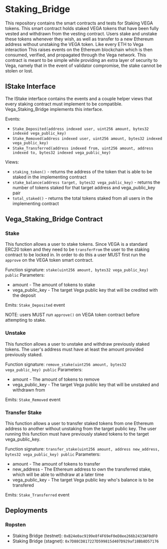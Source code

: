 # Staking_Bridge

This repository contains the smart contracts and tests for Staking VEGA tokens. This smart contract holds staked VEGA tokens that have been fully vested and withdrawn from the vesting contract. Users stake and unstake these tokens whenever they wish, as well as transfer to a new Ethereum address without unstaking the VEGA token. Like every ETH to Vega interaction This raises events on the Ethereum blockchain which is then consumed, verified, and propagated through the Vega network. This contract is meant to be simple while providing an extra layer of security to Vega, namely that in the event of validator compromise, the stake cannot be stolen or lost.

## IStake Interface
The IStake interface contains the events and a couple helper views that every staking contract must implement to be compatible.
Vega_Staking_Bridge implements this interface.

Events:
* `Stake_Deposited(address indexed user, uint256 amount, bytes32 indexed vega_public_key)`
* `Stake_Removed(address indexed user, uint256 amount, bytes32 indexed vega_public_key)`
* `Stake_Transferred(address indexed from, uint256 amount, address indexed to, bytes32 indexed vega_public_key)`

Views:
* `staking_token()` - returns the address of the token that is able to be staked in the implementing contract
* `stake_balance(address target, bytes32 vega_public_key)` - returns the number of tokens staked for that target address and vega_public_key pair
* `total_staked()` - returns the total tokens staked from all users in the implementing contract

## Vega_Staking_Bridge Contract
### Stake
This function allows a user to stake tokens. Since VEGA is a standard ERC20 token and they need to be `transferFrom` the user to the staking contract to be locked in. In order to do this a user MUST first run the `approve` on the VEGA token smart contract.

Function signature: `stake(uint256 amount, bytes32 vega_public_key) public`
Parameters:
* amount - The amount of tokens to stake
* vega_public_key - The target Vega public key that will be credited with the deposit

Emits: `Stake_Deposited` event


NOTE: users MUST run `approve()` on VEGA token contract before attempting to stake.

### Unstake
This function allows a user to unstake and withdraw previously staked tokens. The user's address must have at least the amount provided previously staked.

Function signature: `remove_stake(uint256 amount, bytes32 vega_public_key) public`
Parameters:
* amount - The amount of tokens to remove
* vega_public_key - The target Vega public key that will be unstaked and withdrawn from

Emits: `Stake_Removed` event

### Transfer Stake
This function allows a user to transfer staked tokens from one Ethereum address to another without unstaking from the target public key. The user running this function must have previously staked tokens to the target vega_public_key.

Function signature: `transfer_stake(uint256 amount, address new_address, bytes32 vega_public_key) public`
Parameters:
* amount - The amount of tokens to transfer
* new_address - The Ethereum address to own the transferred stake, which will be able to withdraw at a later time
* vega_public_key - The target Vega public key who's balance is to be transfered

Emits: `Stake_Transferred` event


## Deployments
### Ropsten
* Staking Bridge (testnet): `0xB24e0ac9199e8f4F69eF0eD8ee266b2433AF0dF0`
* Staking Bridge (stagnet): `0x7D88CD817227D599815d407D929af18Bb8D57176`
